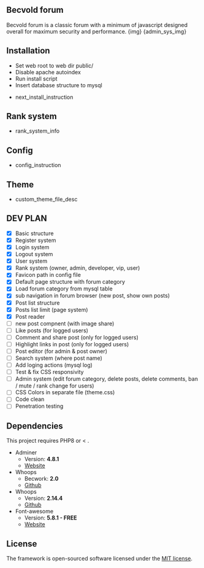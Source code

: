 ## Becvold forum
Becvold forum is a classic forum with a minimum of javascript designed overall for maximum security and performance.
{img} {admin_sys_img}

## Installation
- Set web root to web dir public/
- Disable apache autoindex
- Run install script
- Insert database structure to mysql
* next_install_instruction

## Rank system
* rank_system_info

## Config
* config_instruction

## Theme
* custom_theme_file_desc

## DEV PLAN
- [X] Basic structure
- [X] Register system
- [X] Login system
- [X] Logout system
- [X] User system
- [X] Rank system (owner, admin, developer, vip, user)
- [X] Favicon path in config file
- [X] Default page structure with forum category
- [X] Load forum category from mysql table
- [X] sub navigation in forum browser (new post, show own posts)
- [X] Post list structure
- [X] Posts list limit (page system)
- [X] Post reader
- [ ] new post compnent (with image share)
- [ ] Like posts (for logged users)
- [ ] Comment and share post (only for logged users)
- [ ] Highlight links in post (only for logged users)
- [ ] Post editor (for admin & post owner)
- [ ] Search system (where post name)
- [ ] Add loging actions (mysql log)
- [ ] Test & fix CSS responsivity
- [ ] Admin system (edit forum category, delete posts, delete comments, ban / mute / rank change for users)
- [ ] CSS Colors in separate file (theme.css)
- [ ] Code clean
- [ ] Penetration testing

## Dependencies
This project requires PHP8 or < .
* Adminer
   * Version: **4.8.1**
   * [Website](https://www.adminer.org/)
* Whoops
   * Becwork: **2.0**
   * [Github](https://github.com/lordbecvold/becwork)
* Whoops
   * Version: **2.14.4**
   * [Github](https://github.com/filp/whoops)
* Font-awesome
   * Version: **5.8.1 - FREE**
   * [Website](https://fontawesome.com)

## License
The framework is open-sourced software licensed under the [MIT license](https://opensource.org/licenses/MIT).
